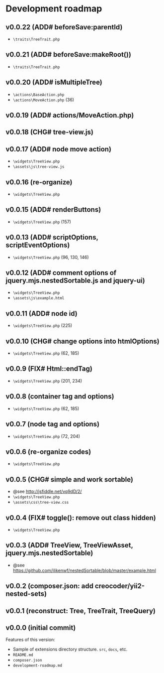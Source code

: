 # Development roadmap

## v0.0.22 (ADD# beforeSave:parentId)

* `\traits\TreeTrait.php`


## v0.0.21 (ADD# beforeSave:makeRoot())

* `\traits\TreeTrait.php`


## v0.0.20 (ADD# isMultipleTree)

* `\actions\BaseAction.php`
* `\actions\MoveAction.php` (36)


## v0.0.19 (ADD# actions/MoveAction.php)


## v0.0.18 (CHG# tree-view.js)


## v0.0.17 (ADD# node move action)

* `\widgets\TreeView.php`
* `\assets\js\tree-view.js`


## v0.0.16 (re-organize)

* `\widgets\TreeView.php`


## v0.0.15 (ADD# renderButtons)

* `\widgets\TreeView.php` (157)


## v0.0.13 (ADD# scriptOptions, scriptEventOptions)

* `\widgets\TreeView.php` (96, 130, 146)


## v0.0.12 (ADD# comment options of jquery.mjs.nestedSortable.js and jquery-ui)

* `\widgets\TreeView.php`
* `\assets\js\example.html`


## v0.0.11 (ADD# node id)

* `\widgets\TreeView.php` (225)


## v0.0.10 (CHG# change options into htmlOptions)

* `\widgets\TreeView.php` (62, 185)


## v0.0.9 (FIX# Html::endTag)

* `\widgets\TreeView.php` (201, 234)


## v0.0.8 (container tag and options)

* `\widgets\TreeView.php` (62, 185)


## v0.0.7 (node tag and options)

* `\widgets\TreeView.php` (72, 204)


## v0.0.6 (re-organize codes)

* `\widgets\TreeView.php`


## v0.0.5 (CHG# simple and work sortable)

* @see http://jsfiddle.net/vq9dD/2/
* `\widgets\TreeView.php`
* `\assets\css\tree-view.css`


## v0.0.4 (FIX# toggle(): remove out class hidden)

* `\widgets\TreeView.php`


## v0.0.3 (ADD# TreeView, TreeViewAsset, jquery.mjs.nestedSortable)

* @see https://github.com/ilikenwf/nestedSortable/blob/master/example.html


## v0.0.2 (composer.json: add creocoder/yii2-nested-sets)


## v0.0.1 (reconstruct: Tree, TreeTrait, TreeQuery)


## v0.0.0 (initial commit)

Features of this version:

* Sample of extensions directory structure. `src`, `docs`, etc.
* `README.md`
* `composer.json`
* `development-roadmap.md`
